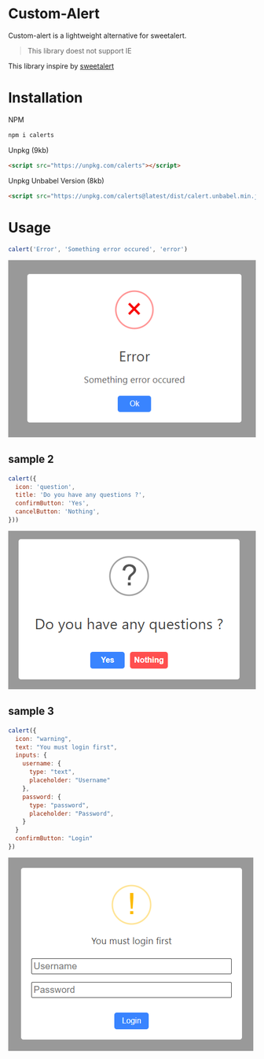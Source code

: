 # Custom-Alert

Custom-alert is a lightweight alternative for sweetalert.

> This library doest not support IE

This library inspire by [sweetalert](https://sweetalert.js.org/)

# Installation

NPM

```bash
npm i calerts
```

Unpkg (9kb)

```html
<script src="https://unpkg.com/calerts"></script>
```

Unpkg Unbabel Version (8kb)

```html
<script src="https://unpkg.com/calerts@latest/dist/calert.unbabel.min.js"></script>
```

# Usage

```javascript
calert('Error', 'Something error occured', 'error')
```

![sample](https://github.com/darkcris1/calerts/blob/master/images/sample.png?raw=true)

## sample 2

```javascript
calert({
  icon: 'question',
  title: 'Do you have any questions ?',
  confirmButton: 'Yes',
  cancelButton: 'Nothing',
}))
```

![sample](https://github.com/darkcris1/calerts/blob/master/images/sample3.png?raw=true)

## sample 3

```javascript
calert({
  icon: "warning",
  text: "You must login first",
  inputs: {
    username: {
      type: "text",
      placeholder: "Username"
    },
    password: {
      type: "password",
      placeholder: "Password",
    }
  }
  confirmButton: "Login"
})
```

![sample](https://github.com/darkcris1/calerts/blob/master/images/sample2.png?raw=true)
